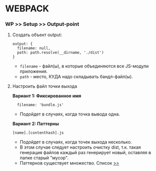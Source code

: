 # WEBPACK

### WP >> Setup >> Output-point
1. Создать объект output:

    ```
    output: {
      filename: null,
      path: path.resolve(__dirname, './dist')
    }
    ```
    - `filename` - файл(ы), в которые объединяются все JS-модули приложения. 
    - `path` - место, КУДА надо складывать бандл-файл(ы).
1. Настроить файл точки выхода

    __Вариант 1: Фиксированное имя__
    ```
      filename: 'bundle.js'
    ```
    - Подойдет в случаях, когда точка вывода одна.

    __Вариант 2: Паттерны__
    ```
    [name].[contenthash].js
    ```
      - Подойдет в случаях, когда точек выхода несколько.
      - В этом случае следует настроить очистку dist, т.к. такая генерация файлов каждый раз генерирует новый, оставляя в папке старый "мусор".
      - Паттернов существует множество. Список [>>]()